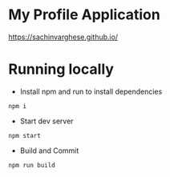 # My Profile Application

https://sachinvarghese.github.io/

# Running locally

- Install npm and run to install dependencies

```
npm i
```

- Start dev server

```
npm start
```

- Build and Commit

```
npm run build
```
